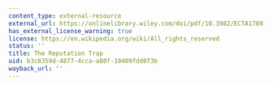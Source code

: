 ```yaml
---
content_type: external-resource
external_url: https://onlinelibrary.wiley.com/doi/pdf/10.3982/ECTA17891
has_external_license_warning: true
license: https://en.wikipedia.org/wiki/All_rights_reserved
status: ''
title: The Reputation Trap
uid: b3c8359d-4877-4cca-a80f-19409fdd0f3b
wayback_url: ''
---
```

